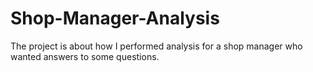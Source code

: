 # Shop-Manager-Analysis
The project is about how I performed analysis for a shop manager who wanted answers to some questions. 
